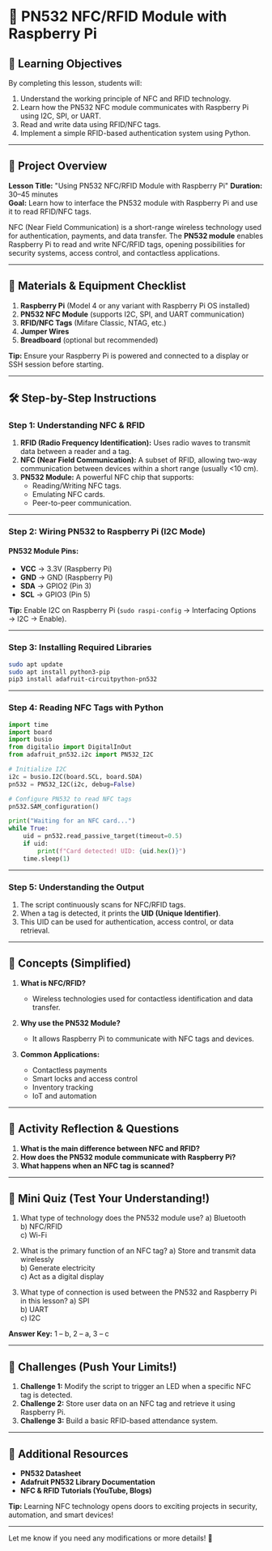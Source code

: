 # 📡 PN532 NFC/RFID Module with Raspberry Pi

## 🎯 Learning Objectives
By completing this lesson, students will:

1. Understand the working principle of NFC and RFID technology.
2. Learn how the PN532 NFC module communicates with Raspberry Pi using I2C, SPI, or UART.
3. Read and write data using RFID/NFC tags.
4. Implement a simple RFID-based authentication system using Python.

---

## 🔎 Project Overview

**Lesson Title:** "Using PN532 NFC/RFID Module with Raspberry Pi"
**Duration:** 30–45 minutes  
**Goal:** Learn how to interface the PN532 module with Raspberry Pi and use it to read RFID/NFC tags.

NFC (Near Field Communication) is a short-range wireless technology used for authentication, payments, and data transfer. The **PN532 module** enables Raspberry Pi to read and write NFC/RFID tags, opening possibilities for security systems, access control, and contactless applications.

---

## 🔧 Materials & Equipment Checklist

1. **Raspberry Pi** (Model 4 or any variant with Raspberry Pi OS installed)
2. **PN532 NFC Module** (supports I2C, SPI, and UART communication)
3. **RFID/NFC Tags** (Mifare Classic, NTAG, etc.)
4. **Jumper Wires**
5. **Breadboard** (optional but recommended)

**Tip:** Ensure your Raspberry Pi is powered and connected to a display or SSH session before starting.

---

## 🛠 Step-by-Step Instructions

### **Step 1: Understanding NFC & RFID**

1. **RFID (Radio Frequency Identification):** Uses radio waves to transmit data between a reader and a tag.
2. **NFC (Near Field Communication):** A subset of RFID, allowing two-way communication between devices within a short range (usually <10 cm).
3. **PN532 Module:** A powerful NFC chip that supports:
   - Reading/Writing NFC tags.
   - Emulating NFC cards.
   - Peer-to-peer communication.

---

### **Step 2: Wiring PN532 to Raspberry Pi (I2C Mode)**

#### **PN532 Module Pins:**
- **VCC** → 3.3V (Raspberry Pi)
- **GND** → GND (Raspberry Pi)
- **SDA** → GPIO2 (Pin 3)
- **SCL** → GPIO3 (Pin 5)

**Tip:** Enable I2C on Raspberry Pi (`sudo raspi-config` → Interfacing Options → I2C → Enable).

---

### **Step 3: Installing Required Libraries**

```sh
sudo apt update
sudo apt install python3-pip
pip3 install adafruit-circuitpython-pn532
```

---

### **Step 4: Reading NFC Tags with Python**

```python
import time
import board
import busio
from digitalio import DigitalInOut
from adafruit_pn532.i2c import PN532_I2C

# Initialize I2C
i2c = busio.I2C(board.SCL, board.SDA)
pn532 = PN532_I2C(i2c, debug=False)

# Configure PN532 to read NFC tags
pn532.SAM_configuration()

print("Waiting for an NFC card...")
while True:
    uid = pn532.read_passive_target(timeout=0.5)
    if uid:
        print(f"Card detected! UID: {uid.hex()}")
    time.sleep(1)
```

---

### **Step 5: Understanding the Output**

1. The script continuously scans for NFC/RFID tags.
2. When a tag is detected, it prints the **UID (Unique Identifier)**.
3. This UID can be used for authentication, access control, or data retrieval.

---

## 🤖 Concepts (Simplified)

1. **What is NFC/RFID?**
   - Wireless technologies used for contactless identification and data transfer.

2. **Why use the PN532 Module?**
   - It allows Raspberry Pi to communicate with NFC tags and devices.

3. **Common Applications:**
   - Contactless payments
   - Smart locks and access control
   - Inventory tracking
   - IoT and automation

---

## 📝 Activity Reflection & Questions

1. **What is the main difference between NFC and RFID?**
2. **How does the PN532 module communicate with Raspberry Pi?**
3. **What happens when an NFC tag is scanned?**

---

## 🧠 Mini Quiz (Test Your Understanding!)

1. What type of technology does the PN532 module use?
   a) Bluetooth  
   b) NFC/RFID  
   c) Wi-Fi  

2. What is the primary function of an NFC tag?
   a) Store and transmit data wirelessly  
   b) Generate electricity  
   c) Act as a digital display  

3. What type of connection is used between the PN532 and Raspberry Pi in this lesson?
   a) SPI  
   b) UART  
   c) I2C  

**Answer Key:** 1 – b, 2 – a, 3 – c

---

## 🚀 Challenges (Push Your Limits!)

1. **Challenge 1:** Modify the script to trigger an LED when a specific NFC tag is detected.
2. **Challenge 2:** Store user data on an NFC tag and retrieve it using Raspberry Pi.
3. **Challenge 3:** Build a basic RFID-based attendance system.

---

## 📖 Additional Resources

- **PN532 Datasheet**
- **Adafruit PN532 Library Documentation**
- **NFC & RFID Tutorials (YouTube, Blogs)**

**Tip:** Learning NFC technology opens doors to exciting projects in security, automation, and smart devices!

---

Let me know if you need any modifications or more details! 🚀

